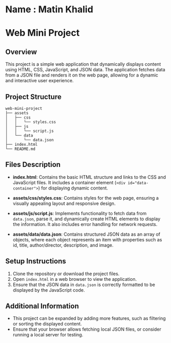 # Name : Matin Khalid
# Web Mini Project

## Overview
This project is a simple web application that dynamically displays content using HTML, CSS, JavaScript, and JSON data. The application fetches data from a JSON file and renders it on the web page, allowing for a dynamic and interactive user experience.

## Project Structure
```
web-mini-project
├── assets
│   ├── css
│   │   └── styles.css
│   ├── js
│   │   └── script.js
│   └── data
│       └── data.json
├── index.html
└── README.md
```

## Files Description
- **index.html**: Contains the basic HTML structure and links to the CSS and JavaScript files. It includes a container element (`<div id="data-container">`) for displaying dynamic content.
  
- **assets/css/styles.css**: Contains styles for the web page, ensuring a visually appealing layout and responsive design.

- **assets/js/script.js**: Implements functionality to fetch data from `data.json`, parse it, and dynamically create HTML elements to display the information. It also includes error handling for network requests.

- **assets/data/data.json**: Contains structured JSON data as an array of objects, where each object represents an item with properties such as id, title, author/director, description, and image.

## Setup Instructions
1. Clone the repository or download the project files.
2. Open `index.html` in a web browser to view the application.
3. Ensure that the JSON data in `data.json` is correctly formatted to be displayed by the JavaScript code.

## Additional Information
- This project can be expanded by adding more features, such as filtering or sorting the displayed content.
- Ensure that your browser allows fetching local JSON files, or consider running a local server for testing.
